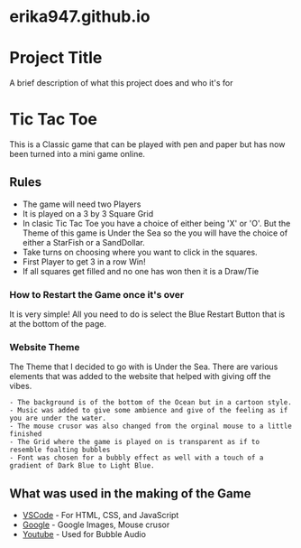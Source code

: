 # erika947.github.io


# Project Title

A brief description of what this project does and who it's for

# Tic Tac Toe

This is a Classic game that can be played with pen and paper but has now been turned into a mini game online.

## Rules 
- The game will need two Players
- It is played on a 3 by 3 Square Grid
- In clasic Tic Tac Toe you have a choice of either being 'X' or 'O'. But the Theme of this game is Under the Sea so the you will have the choice of either a StarFish or a SandDollar.
- Take turns on choosing where you want to click in the squares.
- First Player to get 3 in a row Win!
- If all squares get filled and no one has won then it is a Draw/Tie

### How to Restart the Game once it's over

It is very simple! All you need to do is select the Blue Restart Button that is at the bottom of the page.


### Website Theme

The Theme that I decided to go with is Under the Sea. There are various elements that was added to the website that helped with giving off the vibes.

```
- The background is of the bottom of the Ocean but in a cartoon style.
- Music was added to give some ambience and give of the feeling as if you are under the water.
- The mouse crusor was also changed from the orginal mouse to a little finished
- The Grid where the game is played on is transparent as if to resemble foalting bubbles
- Font was chosen for a bubbly effect as well with a touch of a gradient of Dark Blue to Light Blue.
```

## What was used in the making of the Game

* [VSCode](https://code.visualstudio.com/Download) - For HTML, CSS, and JavaScript
* [Google](https://www.google.com/) - Google Images, Mouse crusor
* [Youtube](https://www.youtube.com/watch?v=p7oVVBW_BHw&t=499s) - Used for Bubble Audio



